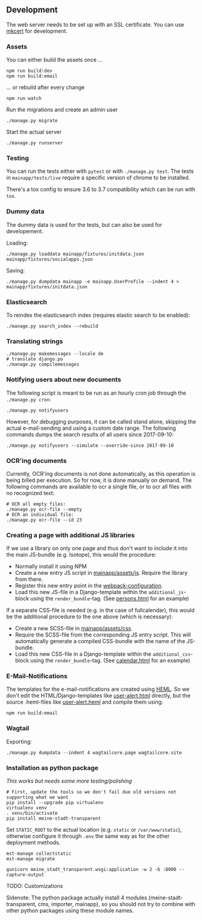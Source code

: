 ## Development

The web server needs to be set up with an SSL certificate. You can use [mkcert](https://github.com/FiloSottile/mkcert) for development.

### Assets

You can either build the assets once ...
```
npm run build:dev
npm run build:email
```

... or rebuild after every change

```
npm run watch
```

Run the migrations and create an admin user

```
./manage.py migrate
```

Start the actual server

```
./manage.py runserver
```

### Testing

You can run the tests either with `pytest` or with `./manage.py test`. The tests in `mainapp/tests/live` require a specific version of chrome to be installed.

There's a tox config to ensure 3.6 to 3.7 compatibility which can be run with `tox`.

### Dummy data

The dummy data is used for the tests, but can also be used for developement.

Loading:

```
./manage.py loaddata mainapp/fixtures/initdata.json mainapp/fixtures/socialapps.json
```

Saving:

```
./manage.py dumpdata mainapp -e mainapp.UserProfile --indent 4 > mainapp/fixtures/initdata.json
```

### Elasticsearch

To reindex the elasticsearch index (requires elastic search to be enabled):

```
./manage.py search_index --rebuild
```

### Translating strings

```
./manage.py makemessages --locale de
# translate django.po
./manage.py compilemessages
```

### Notifying users about new documents

The following script is meant to be run as an hourly cron job through the `./manage.py cron`:

```
./manage.py notifyusers
```

However, for debugging purposes, it can be called stand alone, skipping the actual e-mail-sending and using a custom date range. The following commands dumps the search results of all users since 2017-09-10:
```
./manage.py notifyusers --simulate --override-since 2017-09-10
```

### OCR'ing documents

Currently, OCR'ing documents is not done automatically, as this operation is being billed per execution. So for now, it is done manually on demand. The following commands are available to ocr a single file, or to ocr all files with no recognized text:

```
# OCR all empty files:
./manage.py ocr-file --empty
# OCR an individual file:
./manage.py ocr-file --id 23
```

### Creating a page with additional JS libraries

If we use a library on only one page and thus don't want to include it into the main JS-bundle (e.g. Isotope), this would the procedure:
- Normally install it using NPM
- Create a new entry JS script in [mainapp/assets/js](../mainapp/assets/js). Require the library from there.
- Register this new entry point in the [webpack-configuration](../etc/webpack.config.common.js).
- Load this new JS-file in a Django-template within the ``additional_js``-block using the ``render_bundle``-tag. (See [persons.html](../mainapp/templates/mainapp/persons.html) for an example)

If a separate CSS-file is needed (e.g. in the case of fullcalendar), this would be the additional procedure to the one above (which is necessary):
- Create a new SCSS-file in [mainapp/assets/css](../mainapp/assets/css).
- Require the SCSS-file from the corresponding JS entry script. This will automatically generate a compiled CSS-bundle with the name of the JS-bundle.
- Load this new CSS-file in a Django-template within the ``additional_css``-block using the ``render_bundle``-tag. (See [calendar.html](../mainapp/templates/mainapp/calendar.html) for an example)

### E-Mail-Notifications

The templates for the e-mail-notifications are created using [HEML](https://heml.io/). So we don't edit the HTML/Django-templates like [user-alert.html](../mainapp/templates/email/user-alert.html) directly, but the source .heml-files like [user-alert.heml](../mainapp/assets/email/user-alert.heml) and compile them using:

```
npm run build:email
```

### Wagtail

Exporting:

```
./manage.py dumpdata --indent 4 wagtailcore.page wagtailcore.site
```

### Installation as python package

_This works but needs some more testing/polishing_

```shell script
# First, update the tools so we don't fail due old versions not supporting what we want
pip install --upgrade pip virtualenv
virtualenv venv
. venv/bin/activate
pip install meine-stadt-transparent
```

Set `STATIC_ROOT` to the actual location (e.g. `static` or `/var/www/static`), otherwise configure it through `.env` the same way as for the other deployment methods.

```shell script
mst-manage collectstatic
mst-manage migrate

gunicorn meine_stadt_transparent.wsgi:application -w 2 -b :8000 --capture-output
```

TODO: Customizations

Sidenote: The python package actually install 4 modules (meine-stadt-transparent, cms, importer, mainapp), so you should not try to combine with other python packages using these module names.
